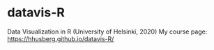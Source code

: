 # datavis-R
Data Visualization in R (University of Helsinki, 2020)
My course page: https://hhusberg.github.io/datavis-R/